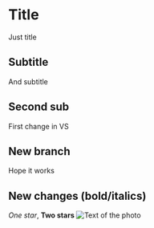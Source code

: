 # Title
Just title 

## Subtitle
And subtitle

## Second sub
First change in VS

## New branch
Hope it works

## New changes (bold/italics)
*One star*, **Two stars**
![Text of the photo](https://assets.laliga.com/assets/logos/laliga-v/laliga-v-300x300.jpg)
